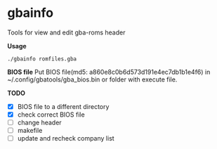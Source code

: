 # gbainfo

Tools for view and edit gba-roms header

**Usage**
```
./gbainfo romfiles.gba
```

**BIOS file**
Put BIOS file(md5: a860e8c0b6d573d191e4ec7db1b1e4f6) in ~/.config/gbatools/gba_bios.bin or folder with execute file.

**TODO**
- [X] BIOS file to a different directory
- [X] check correct BIOS file
- [ ] change header
- [ ] makefile
- [ ] update and recheck company list